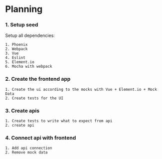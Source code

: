 # Planning

### 1. Setup seed
    
  Setup all dependencies:
    
    1. Phoenix
    2. Webpack
    3. Vue
    4. Eslint
    5. Element.io
    6. Mocha with webpack

### 2. Create the frontend app

    1. Create the ui according to the mocks with Vue + Element.io + Mock Data
    2. Create tests for the UI

### 3. Create apis

    1. Create tests to write what to expect from api
    2. create api 

### 4. Connect api with frontend

    1. Add api connection
    2. Remove mock data
